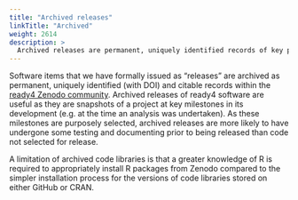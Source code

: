 ```yaml
---
title: "Archived releases"
linkTitle: "Archived"
weight: 2614
description: >
  Archived releases are permanent, uniquely identified records of key project milestones.
---
```


Software items that we have formally issued as “releases” are archived as permanent, uniquely identified (with DOI) and citable records within the [ready4 Zenodo community](https://zenodo.org/communities/ready4). Archived releases of ready4 software are useful as they are snapshots of a project at key milestones in its development (e.g. at the time an analysis was undertaken). As these milestones are purposely selected, archived releases are more likely to have undergone some testing and documenting prior to being released than code not selected for release. 

A limitation of archived code libraries is that a greater knowledge of R is required to appropriately install R packages from Zenodo compared to the simpler installation process for the versions of code libraries stored on either GitHub or CRAN.

